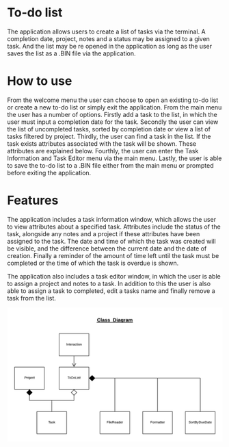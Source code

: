 # To-do list
The application allows users to create a list of tasks via the terminal. 
A completion date, project, notes and a status may be assigned to a given
task. And the list may be re opened in the application as long as the user 
saves the list as a .BIN file via the application. 

# How to use
From the welcome menu the user can choose to open an existing to-do list
or create a new to-do list or simply exit the application. From the main
menu the user has a number of options. Firstly add a task to the list, 
in which the user must input a completion date for the task. Secondly
the user can view the list of uncompleted tasks, sorted by completion date 
or view a list of tasks filtered by project. Thirdly, the user can find a
task in the list. If the task exists attributes associated with the task
will be shown. These attributes are explained below. Fourthly, the user can
enter the Task Information and Task Editor menu via the main menu. Lastly, the
user is able to save the to-do list to a .BIN file either from the 
main menu or prompted before exiting the application. 

# Features
The application includes a task information window, which allows the
user to view attributes about a specified task. Attributes include the
status of the task, alongside any notes and a project if these attributes 
have been assigned to the task. The date and time of which the task was
created will be visible, and the difference between the current date and
the date of creation. Finally a reminder of the amount of time left until
the task must be completed or the time of which the task is overdue is 
shown.

The application also includes a task editor window, in which the user is
able to assign a project and notes to a task. In addition to this the
user is also able to assign a task to completed, edit a tasks name 
and finally remove a task from the list.


![alt text](https://github.com/Beadsley/IndividualProject/blob/master/Diagrams/ClassDiagram.png)
